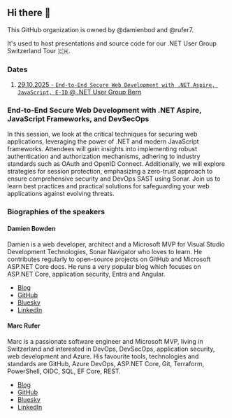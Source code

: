 ## Hi there 👋

This GitHub organization is owned by @damienbod and @rufer7.

It's used to host presentations and source code for our .NET User Group Switzerland Tour :switzerland:.

### Dates

1. [29.10.2025 - `End-to-End Secure Web Development with .NET Aspire, JavaScript, E-ID` @ .NET User Group Bern](https://www.meetup.com/net-user-group-bern/events/311391749/?eventOrigin=home_page_upcoming_events%24all)

### End-to-End Secure Web Development with .NET Aspire, JavaScript Frameworks, and DevSecOps

In this session, we look at the critical techniques for securing web applications, leveraging the power of .NET and modern JavaScript frameworks. Attendees will gain insights into implementing robust authentication and authorization mechanisms, adhering to industry standards such as OAuth and OpenID Connect. Additionally, we will explore strategies for session protection, emphasizing a zero-trust approach to ensure comprehensive security and DevOps SAST using Sonar. Join us to learn best practices and practical solutions for safeguarding your web applications against evolving threats.

### Biographies of the speakers

#### Damien Bowden

Damien is a web developer, architect and a Microsoft MVP for Visual Studio Development Technologies, Sonar Navigator who loves to learn. He contributes regularly to open-source projects on GitHub and Microsoft ASP.NET Core docs. He runs a very popular blog which focuses on ASP.NET Core, application security, Entra and Angular.

- [Blog](https://damienbod.com)
- [GitHub](https://github.com/damienbod)
- [Bluesky](https://bsky.app/profile/damienbod.com)
- [LinkedIn](https://www.linkedin.com/in/damien-bowden-42a450176)

#### Marc Rufer

Marc is a passionate software engineer and Microsoft MVP, living in Switzerland and interested in DevOps, DevSecOps, application security, web development and Azure. His favourite tools, technologies and standards are GitHub, Azure DevOps, ASP.NET Core, Git, Terraform, PowerShell, OIDC, SQL, EF Core, REST.

- [Blog](https://blog.rufer.be)
- [GitHub](https://github.com/rufer7)
- [Bluesky](https://bsky.app/profile/rufer.be)
- [LinkedIn](https://www.linkedin.com/in/marcrufer)
